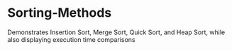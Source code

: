 # Sorting-Methods
Demonstrates Insertion Sort, Merge Sort, Quick Sort, and Heap Sort, while also displaying execution time comparisons
